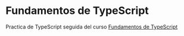 # Fundamentos de TypeScript

Practica de TypeScript seguida del curso [Fundamentos de TypeScript](https://platzi.com/cursos/typescript/)